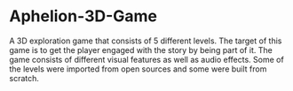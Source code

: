 # Aphelion-3D-Game
A 3D exploration game that consists of 5 different levels. The target of this game is to get the player engaged with the story by being part of it. The game consists
of different visual features as well as audio effects. Some of the levels were imported from open sources and some were built from scratch.
